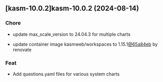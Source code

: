 

## [kasm-10.0.2]kasm-10.0.2 (2024-08-14)

### Chore



- update max_scale_version to 24.04.3 for multiple charts

- update container image kasmweb/workspaces to 1.15.1[@65a84eb](https://github.com/65a84eb) by renovate

### Feat



- Add questions.yaml files for various system charts